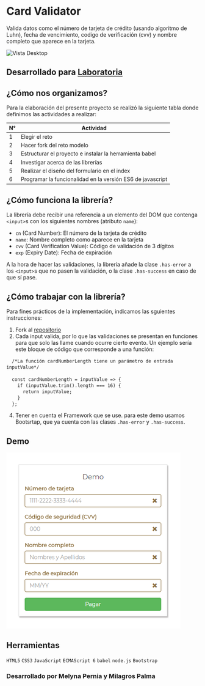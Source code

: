 # Card Validator
Valida datos como el número de tarjeta de crédito (usando algoritmo de Luhn), fecha de vencimiento, codigo de verificación (cvv) y nombre completo que aparece en la tarjeta.

![Vista Desktop](https://fotos.subefotos.com/942f349d7db0839ffa7607f2d2a0906bo.png)

## Desarrollado para [Laboratoria](http://laboratoria.la)

## ¿Cómo nos organizamos?
Para la elaboración del presente proyecto se realizó la siguiente tabla donde definimos las actividades a realizar:

| N°  | Actividad |
| ---------- | ---------- |
| 1 | Elegir el reto                                             |
| 2 | Hacer fork del reto modelo                                 |
| 3 | Estructurar el proyecto e instalar la herramienta babel    |
| 4 | Investigar acerca de las librerías                         |
| 5 | Realizar el diseño del formulario en el index              |
| 6 | Programar la funcionalidad en la versión ES6 de javascript |

## ¿Cómo funciona la librería?
La librería debe recibir una referencia a un elemento del DOM que contenga `<input>`s con los siguientes nombres (atributo `name`):

* `cn` (Card Number): El número de la tarjeta de crédito
* `name`: Nombre completo como aparece en la tarjeta
* `cvv` (Card Verification Value): Código de validación de 3 dígitos
* `exp` (Expiry Date): Fecha de expiración


A la hora de hacer las validaciones, la librería añade la clase `.has-error` a los `<input>`s que no pasen la validación, o la clase `.has-success` en caso de que sí pase.

## ¿Cómo trabajar con la librería?
Para fines prácticos de la implementación, indicamos las sguientes instrucciones:
1. Fork al [repositorio](https://github.com/milagrospalma/card-validator)
2. Cada input valida, por lo que las validaciones se presentan en funciones para que solo las llame cuando ocurre cierto evento. Un ejemplo sería este bloque de código que corresponde a una función:
````
  /*La función cardNumberLength tiene un parámetro de entrada inputValue*/
  
  const cardNumberLength = inputValue => {
    if (inputValue.trim().length === 16) {
      return inputValue;
    }
  };
````
4. Tener en cuenta el Framework que se use. para este demo usamos Bootsrtap, que ya cuenta con las clases `.has-error` y
`.has-success`.

## Demo
![Demo](public/assets/docs/demo.png)

## Herramientas
`HTML5` `CSS3` `JavaScript` `ECMAScript 6` `babel` `node.js` `Bootstrap`

### Desarrollado por Melyna Pernia y Milagros Palma